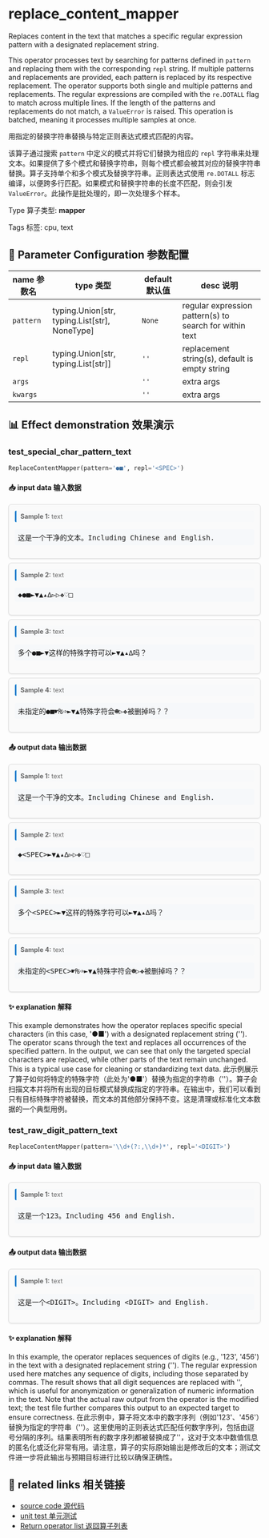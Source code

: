 # replace_content_mapper

Replaces content in the text that matches a specific regular expression pattern with a designated replacement string.

This operator processes text by searching for patterns defined in `pattern` and replacing them with the corresponding `repl` string. If multiple patterns and replacements are provided, each pattern is replaced by its respective replacement. The operator supports both single and multiple patterns and replacements. The regular expressions are compiled with the `re.DOTALL` flag to match across multiple lines. If the length of the patterns and replacements do not match, a `ValueError` is raised. This operation is batched, meaning it processes multiple samples at once.

用指定的替换字符串替换与特定正则表达式模式匹配的内容。

该算子通过搜索 `pattern` 中定义的模式并将它们替换为相应的 `repl` 字符串来处理文本。如果提供了多个模式和替换字符串，则每个模式都会被其对应的替换字符串替换。算子支持单个和多个模式及替换字符串。正则表达式使用 `re.DOTALL` 标志编译，以便跨多行匹配。如果模式和替换字符串的长度不匹配，则会引发 `ValueError`。此操作是批处理的，即一次处理多个样本。

Type 算子类型: **mapper**

Tags 标签: cpu, text

## 🔧 Parameter Configuration 参数配置
| name 参数名 | type 类型 | default 默认值 | desc 说明 |
|--------|------|--------|------|
| `pattern` | typing.Union[str, typing.List[str], NoneType] | `None` | regular expression pattern(s) to search for within text |
| `repl` | typing.Union[str, typing.List[str]] | `''` | replacement string(s), default is empty string |
| `args` |  | `''` | extra args |
| `kwargs` |  | `''` | extra args |

## 📊 Effect demonstration 效果演示
### test_special_char_pattern_text
```python
ReplaceContentMapper(pattern='●■', repl='<SPEC>')
```

#### 📥 input data 输入数据
<div class="sample-card" style="border:1px solid #ddd; padding:12px; margin:8px 0; border-radius:6px; background:#fafafa; box-shadow:0 1px 3px rgba(0,0,0,0.1);"><div class="sample-header" style="background:#f8f9fa; padding:4px 8px; margin-bottom:6px; border-radius:3px; font-size:0.9em; color:#666; border-left:3px solid #007acc;"><strong>Sample 1:</strong> text</div><pre style="padding:6px; background:#f6f8fa; border-radius:4px; overflow-x:auto; white-space:pre; word-wrap:normal;">这是一个干净的文本。Including Chinese and English.</pre></div><div class="sample-card" style="border:1px solid #ddd; padding:12px; margin:8px 0; border-radius:6px; background:#fafafa; box-shadow:0 1px 3px rgba(0,0,0,0.1);"><div class="sample-header" style="background:#f8f9fa; padding:4px 8px; margin-bottom:6px; border-radius:3px; font-size:0.9em; color:#666; border-left:3px solid #007acc;"><strong>Sample 2:</strong> text</div><pre style="padding:6px; background:#f6f8fa; border-radius:4px; overflow-x:auto; white-space:pre; word-wrap:normal;">◆●■►▼▲▴∆▻▷❖♡□</pre></div><div class="sample-card" style="border:1px solid #ddd; padding:12px; margin:8px 0; border-radius:6px; background:#fafafa; box-shadow:0 1px 3px rgba(0,0,0,0.1);"><div class="sample-header" style="background:#f8f9fa; padding:4px 8px; margin-bottom:6px; border-radius:3px; font-size:0.9em; color:#666; border-left:3px solid #007acc;"><strong>Sample 3:</strong> text</div><pre style="padding:6px; background:#f6f8fa; border-radius:4px; overflow-x:auto; white-space:pre; word-wrap:normal;">多个●■►▼这样的特殊字符可以►▼▲▴∆吗？</pre></div><div class="sample-card" style="border:1px solid #ddd; padding:12px; margin:8px 0; border-radius:6px; background:#fafafa; box-shadow:0 1px 3px rgba(0,0,0,0.1);"><div class="sample-header" style="background:#f8f9fa; padding:4px 8px; margin-bottom:6px; border-radius:3px; font-size:0.9em; color:#666; border-left:3px solid #007acc;"><strong>Sample 4:</strong> text</div><pre style="padding:6px; background:#f6f8fa; border-radius:4px; overflow-x:auto; white-space:pre; word-wrap:normal;">未指定的●■☛₨➩►▼▲特殊字符会☻▷❖被删掉吗？？</pre></div>

#### 📤 output data 输出数据
<div class="sample-card" style="border:1px solid #ddd; padding:12px; margin:8px 0; border-radius:6px; background:#fafafa; box-shadow:0 1px 3px rgba(0,0,0,0.1);"><div class="sample-header" style="background:#f8f9fa; padding:4px 8px; margin-bottom:6px; border-radius:3px; font-size:0.9em; color:#666; border-left:3px solid #007acc;"><strong>Sample 1:</strong> text</div><pre style="padding:6px; background:#f6f8fa; border-radius:4px; overflow-x:auto; white-space:pre; word-wrap:normal;">这是一个干净的文本。Including Chinese and English.</pre></div><div class="sample-card" style="border:1px solid #ddd; padding:12px; margin:8px 0; border-radius:6px; background:#fafafa; box-shadow:0 1px 3px rgba(0,0,0,0.1);"><div class="sample-header" style="background:#f8f9fa; padding:4px 8px; margin-bottom:6px; border-radius:3px; font-size:0.9em; color:#666; border-left:3px solid #007acc;"><strong>Sample 2:</strong> text</div><pre style="padding:6px; background:#f6f8fa; border-radius:4px; overflow-x:auto; white-space:pre; word-wrap:normal;">◆&lt;SPEC&gt;►▼▲▴∆▻▷❖♡□</pre></div><div class="sample-card" style="border:1px solid #ddd; padding:12px; margin:8px 0; border-radius:6px; background:#fafafa; box-shadow:0 1px 3px rgba(0,0,0,0.1);"><div class="sample-header" style="background:#f8f9fa; padding:4px 8px; margin-bottom:6px; border-radius:3px; font-size:0.9em; color:#666; border-left:3px solid #007acc;"><strong>Sample 3:</strong> text</div><pre style="padding:6px; background:#f6f8fa; border-radius:4px; overflow-x:auto; white-space:pre; word-wrap:normal;">多个&lt;SPEC&gt;►▼这样的特殊字符可以►▼▲▴∆吗？</pre></div><div class="sample-card" style="border:1px solid #ddd; padding:12px; margin:8px 0; border-radius:6px; background:#fafafa; box-shadow:0 1px 3px rgba(0,0,0,0.1);"><div class="sample-header" style="background:#f8f9fa; padding:4px 8px; margin-bottom:6px; border-radius:3px; font-size:0.9em; color:#666; border-left:3px solid #007acc;"><strong>Sample 4:</strong> text</div><pre style="padding:6px; background:#f6f8fa; border-radius:4px; overflow-x:auto; white-space:pre; word-wrap:normal;">未指定的&lt;SPEC&gt;☛₨➩►▼▲特殊字符会☻▷❖被删掉吗？？</pre></div>

#### ✨ explanation 解释
This example demonstrates how the operator replaces specific special characters (in this case, '●■') with a designated replacement string ('<SPEC>'). The operator scans through the text and replaces all occurrences of the specified pattern. In the output, we can see that only the targeted special characters are replaced, while other parts of the text remain unchanged. This is a typical use case for cleaning or standardizing text data.
此示例展示了算子如何将特定的特殊字符（此处为'●■'）替换为指定的字符串（'<SPEC>'）。算子会扫描文本并将所有出现的目标模式替换成指定的字符串。在输出中，我们可以看到只有目标特殊字符被替换，而文本的其他部分保持不变。这是清理或标准化文本数据的一个典型用例。

### test_raw_digit_pattern_text
```python
ReplaceContentMapper(pattern='\\d+(?:,\\d+)*', repl='<DIGIT>')
```

#### 📥 input data 输入数据
<div class="sample-card" style="border:1px solid #ddd; padding:12px; margin:8px 0; border-radius:6px; background:#fafafa; box-shadow:0 1px 3px rgba(0,0,0,0.1);"><div class="sample-header" style="background:#f8f9fa; padding:4px 8px; margin-bottom:6px; border-radius:3px; font-size:0.9em; color:#666; border-left:3px solid #007acc;"><strong>Sample 1:</strong> text</div><pre style="padding:6px; background:#f6f8fa; border-radius:4px; overflow-x:auto; white-space:pre; word-wrap:normal;">这是一个123。Including 456 and English.</pre></div>

#### 📤 output data 输出数据
<div class="sample-card" style="border:1px solid #ddd; padding:12px; margin:8px 0; border-radius:6px; background:#fafafa; box-shadow:0 1px 3px rgba(0,0,0,0.1);"><div class="sample-header" style="background:#f8f9fa; padding:4px 8px; margin-bottom:6px; border-radius:3px; font-size:0.9em; color:#666; border-left:3px solid #007acc;"><strong>Sample 1:</strong> text</div><pre style="padding:6px; background:#f6f8fa; border-radius:4px; overflow-x:auto; white-space:pre; word-wrap:normal;">这是一个&lt;DIGIT&gt;。Including &lt;DIGIT&gt; and English.</pre></div>

#### ✨ explanation 解释
In this example, the operator replaces sequences of digits (e.g., '123', '456') in the text with a designated replacement string ('<DIGIT>'). The regular expression used here matches any sequence of digits, including those separated by commas. The result shows that all digit sequences are replaced with '<DIGIT>', which is useful for anonymization or generalization of numeric information in the text. Note that the actual raw output from the operator is the modified text; the test file further compares this output to an expected target to ensure correctness.
在此示例中，算子将文本中的数字序列（例如'123'、'456'）替换为指定的字符串（'<DIGIT>'）。这里使用的正则表达式匹配任何数字序列，包括由逗号分隔的序列。结果表明所有的数字序列都被替换成了'<DIGIT>'，这对于文本中数值信息的匿名化或泛化非常有用。请注意，算子的实际原始输出是修改后的文本；测试文件进一步将此输出与预期目标进行比较以确保正确性。


## 🔗 related links 相关链接
- [source code 源代码](../../../data_juicer/ops/mapper/replace_content_mapper.py)
- [unit test 单元测试](../../../tests/ops/mapper/test_replace_content_mapper.py)
- [Return operator list 返回算子列表](../../Operators.md)